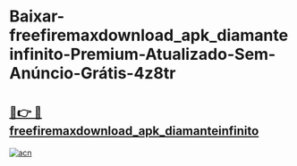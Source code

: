# Baixar-freefiremaxdownload_apk_diamanteinfinito-Premium-Atualizado-Sem-Anúncio-Grátis-4z8tr

# <h2><a href="https://9b2u6t.esa.edu.pl?src=freefiremaxdownload_apk_diamanteinfinito&ref=4z8tr">🔗👉 🔴 freefiremaxdownload_apk_diamanteinfinito</a></h2>

[![acn](https://github.com/user-attachments/assets/0f9c940e-d8b0-45ae-aac7-cd30a18b3e1c)](https://9b2u6t.esa.edu.pl?src=freefiremaxdownload_apk_diamanteinfinito&ref=4z8tr)


